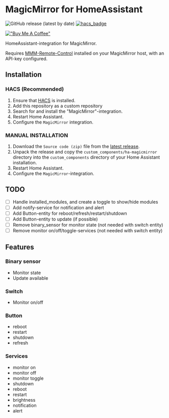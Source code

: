 # MagicMirror for HomeAssistant

![GitHub release (latest by date)](https://img.shields.io/github/v/release/sindrebroch/ha-magicmirror?style=flat-square)
[![hacs_badge](https://img.shields.io/badge/HACS-Custom-41BDF5.svg)](https://github.com/hacs/integration)

[!["Buy Me A Coffee"](https://www.buymeacoffee.com/assets/img/custom_images/orange_img.png)](https://www.buymeacoffee.com/sindrebroch)

HomeAssistant-integration for MagicMirror.

Requires [MMM-Remote-Control](https://github.com/Jopyth/MMM-Remote-Control) installed on your MagicMirror host, with an API-key configured.

## Installation

### HACS (Recommended)

1. Ensure that [HACS](https://hacs.xyz/) is installed.
2. Add this repository as a custom repository
3. Search for and install the "MagicMirror"-integration.
4. Restart Home Assistant.
5. Configure the `MagicMirror` integration.

### MANUAL INSTALLATION

1. Download the `Source code (zip)` file from the
   [latest release](https://github.com/sindrebroch/ha-magicmirror/releases/latest).
2. Unpack the release and copy the `custom_components/ha-magicmirror` directory
   into the `custom_components` directory of your Home Assistant
   installation.
3. Restart Home Assistant.
4. Configure the `MagicMirror`-integration.

## TODO
- [ ] Handle installed_modules, and create a toggle to show/hide modules
- [ ] Add notify-service for notification and alert
- [ ] Add Button-entity for reboot/refresh/restart/shutdown
- [ ] Add Button-entity to update (if possible)
- [ ] Remove binary_sensor for monitor state (not needed with switch entity)
- [ ] Remove monitor on/off/toggle-services (not needed with switch entity)

## Features
### Binary sensor
- Monitor state
- Update available

### Switch
- Monitor on/off

### Button
- reboot
- restart
- shutdown
- refresh

### Services
- monitor on
- monitor off
- monitor toggle
- shutdown
- reboot
- restart
- brightness
- notification
- alert
